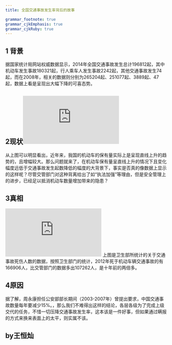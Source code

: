 ```yaml
---
title: 全国交通事故发生率背后的故事

grammar_footnote: true
grammar_cjkEmphasis: true
grammar_cjkRuby: true
---
```




## 1 背景
据国家统计局网站权威数据显示，2014年全国交通事故发生总计196812起，其中机动车发生事故180321起，行人乘车人发生事故2242起，其他交通事故发生74起，而在2008年，相关的数据则分别为265204起、251077起、3889起、47起，数据上看是呈现出大幅下降的可喜态势。


## 2现状![enter description here][1]

从上图可以明显看出，近年来，我国的机动车的保有量实际上是呈现直线上升的趋势的，且增幅较大。那么问题就来了，在机动车保有量呈直线上升的情况下且变化幅度远低于交通事故发生起数降低的幅度的大背景下，事实是否真的像数据上显示的这样呢？尽管交管部门对这种背离给出了如“执法加强”等理由，但是安全管理上的进步，已经足以抵消机动车数量增加带来的隐患？


## 3真相 ##
![enter description here][2]
上图是卫生部所统计的关于交通事故死伤人数的数据，按照卫生部门的统计，2012年死于机动车辆交通事故的有166906人，比交管部门的数据多出107262人，是十年前的两倍多。

## 4原因 ##
据了解，周永康担任公安部部长期间（2003-2007年）曾提出要求，中国交通事故数量每年要减少15%。，那么我们不难得出这样的结论，各层各级为了完成上级交代的任务，不惜一切压降交通事故发生率，这本该是一件好事，但如果通过瞒报的方式来换来表面上的太平，则实属不该。

## by王恒灿 ##


  [1]: http://view.news.qq.com/original/intouchtoday/n2911.html
  [2]: http://view.news.qq.com/original/intouchtoday/n2911.html